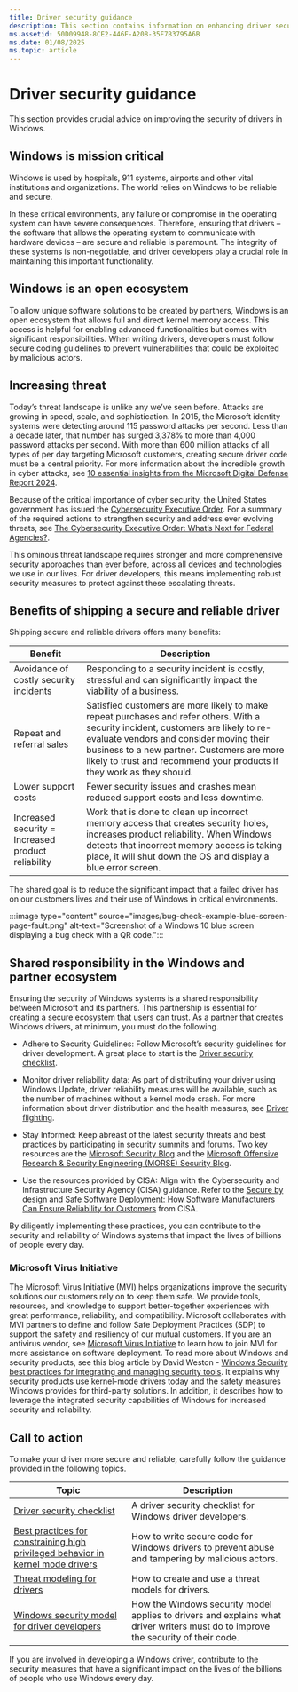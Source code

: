 ```yaml
---
title: Driver security guidance
description: This section contains information on enhancing driver security.
ms.assetid: 50D09948-8CE2-446F-A208-35F7B3795A6B
ms.date: 01/08/2025
ms.topic: article
---
```


# Driver security guidance

This section provides crucial advice on improving the security of drivers in Windows.

## Windows is mission critical

Windows is used by hospitals, 911 systems, airports and other vital institutions and organizations. The world relies on Windows to be reliable and secure.

In these critical environments, any failure or compromise in the operating system can have severe consequences. Therefore, ensuring that drivers – the software that allows the operating system to communicate with hardware devices – are secure and reliable is paramount. The integrity of these systems is non-negotiable, and driver developers play a crucial role in maintaining this important functionality.

## Windows is an open ecosystem 

To allow unique software solutions to be created by partners, Windows is an open ecosystem that allows full and direct kernel memory access. This access is helpful for enabling advanced functionalities but comes with significant responsibilities. When writing drivers, developers must follow secure coding guidelines to prevent vulnerabilities that could be exploited by malicious actors.

## Increasing threat

Today’s threat landscape is unlike any we’ve seen before. Attacks are growing in speed, scale, and sophistication. In 2015, the Microsoft identity systems were detecting around 115 password attacks per second. Less than a decade later, that number has surged 3,378% to more than 4,000 password attacks per second. With more than 600 million attacks of all types of per day targeting Microsoft customers, creating secure driver code must be a central priority. For more information about the incredible growth in cyber attacks, see [10 essential insights from the Microsoft Digital Defense Report 2024](https://www.microsoft.com/en-us/security/security-insider/intelligence-reports/10-essential-insights-from-the-Microsoft-Digital-Defense-Report-2024).

Because of the critical importance of cyber security, the United States government has issued the [Cybersecurity Executive Order](https://www.whitehouse.gov/briefing-room/statements-releases/2021/05/12/fact-sheet-president-signs-executive-order-charting-new-course-to-improve-the-nations-cybersecurity-and-protect-federal-government-networks/). For a summary of the required actions to strengthen security and address ever evolving threats, see [The Cybersecurity Executive Order: What’s Next for Federal Agencies?](https://www.microsoft.com/industry/microsoft-in-business/security/2021/06/17/the-cybersecurity-executive-order-whats-next-for-federal-agencies/).

This ominous threat landscape requires stronger and more comprehensive security approaches than ever before, across all devices and technologies we use in our lives. For driver developers, this means implementing robust security measures to protect against these escalating threats.

## Benefits of shipping a secure and reliable driver

Shipping secure and reliable drivers offers many benefits:

|Benefit                  | Description |
|------------------------ |------------ |
| Avoidance of costly security incidents | Responding to a security incident is costly, stressful and can significantly impact the viability of a business. |
| Repeat and referral sales | Satisfied customers are more likely to make repeat purchases and refer others. With a security incident, customers are likely to re-evaluate vendors and consider moving their business to a new partner.  Customers are more likely to trust and recommend your products if they work as they should. |
| Lower support costs | Fewer security issues and crashes mean reduced support costs and less downtime. |
| Increased security = Increased product reliability | Work that is done to clean up incorrect memory access that creates security holes, increases product reliability. When Windows detects that incorrect memory access is taking place, it will shut down the OS and display a blue error screen. |

The shared goal is to reduce the significant impact that a failed driver has on our customers lives and their use of Windows in critical environments.

:::image type="content" source="images/bug-check-example-blue-screen-page-fault.png" alt-text="Screenshot of a Windows 10 blue screen displaying a bug check with a QR code.":::

## Shared responsibility in the Windows and partner ecosystem

Ensuring the security of Windows systems is a shared responsibility between Microsoft and its partners. This partnership is essential for creating a secure ecosystem that users can trust. As a partner that creates Windows drivers, at minimum, you must do the following. 

- Adhere to Security Guidelines: Follow Microsoft’s security guidelines for driver development. A great place to start is the [Driver security checklist](driver-security-checklist.md).

- Monitor driver reliability data: As part of distributing your driver using Windows Update, driver reliability measures will be available, such as the number of machines without a kernel mode crash. For more information about driver distribution and the health measures, see [Driver flighting](/windows-hardware/drivers/dashboard/driver-flighting).

- Stay Informed: Keep abreast of the latest security threats and best practices by participating in security summits and forums. Two key resources are the [Microsoft Security Blog](https://www.microsoft.com/security/blog/) and the [Microsoft Offensive Research & Security Engineering (MORSE) Security Blog](https://www.microsoft.com/security/blog/author/microsoft-offensive-research-security-engineering-team/).

- Use the resources provided by CISA: Align with the Cybersecurity and Infrastructure Security Agency (CISA) guidance. Refer to the [Secure by design](https://www.cisa.gov/sites/default/files/2023-10/SecureByDesign_1025_508c.pdf) and [Safe Software Deployment: How Software Manufacturers Can Ensure Reliability for Customers](https://www.cisa.gov/sites/default/files/2024-10/safe-software-deployment-how-software-manufacturers-can-ensure-reliability-for-customers-508c.pdf?form=MG0AV3) from CISA.

By diligently implementing these practices, you can contribute to the security and reliability of Windows systems that impact the lives of billions of people every day.

### Microsoft Virus Initiative

The Microsoft Virus Initiative (MVI) helps organizations improve the security solutions our customers rely on to keep them safe. We provide tools, resources, and knowledge to support better-together experiences with great performance, reliability, and compatibility. Microsoft collaborates with MVI partners to define and follow Safe Deployment Practices (SDP) to support the safety and resiliency of our mutual customers. If you are an antivirus vendor, see [Microsoft Virus Initiative](/defender-xdr/virus-initiative-criteria) to learn how to join MVI for more assistance on software deployment. To read more about Windows and security products, see this blog article by David Weston - [Windows Security best practices for integrating and managing security tools](https://www.microsoft.com/security/blog/2024/07/27/windows-security-best-practices-for-integrating-and-managing-security-tools/). It explains why security products use kernel-mode drivers today and the safety measures Windows provides for third-party solutions. In addition, it describes how to leverage the integrated security capabilities of Windows for increased security and reliability.

## Call to action 

To make your driver more secure and reliable, carefully follow the guidance provided in the following topics.


|Topic                    |Description|
|------------------------ |---------- |
| [Driver security checklist](driver-security-checklist.md) | A driver security checklist for Windows driver developers.|
| [Best practices for constraining high privileged behavior in kernel mode drivers](driver-security-dev-best-practices.md) | How to write secure code for Windows drivers to prevent abuse and tampering by malicious actors.|
| [Threat modeling for drivers](threat-modeling-for-drivers.md) | How to create and use a threat models for drivers.|
| [Windows security model for driver developers](windows-security-model.md) | How the Windows security model applies to drivers and explains what driver writers must do to improve the security of their code.|

If you are involved in developing a Windows driver, contribute to the security measures that have a significant impact on the lives of the billions of people who use Windows every day.
